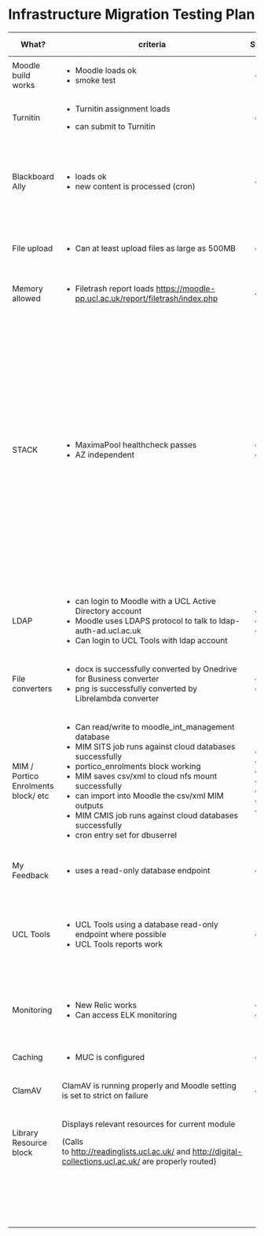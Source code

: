 # Infrastructure Migration Testing Plan

<table>
<thead>
<tr class="header">
<th>What?</th>
<th>criteria</th>
<th>Staging</th>
<th>prod</th>
<th>Notes</th>
<th>Pass/Fail</th>
<th>Pass/Fail prod</th>
</tr>
</thead>
<tbody>
<tr class="odd">
<td>Moodle build works</td>
<td><ul>
<li>Moodle loads ok</li>
<li>smoke test</li>
</ul></td>
<td><ul>
<li> </li>
</ul></td>
<td><br />
</td>
<td><br />
</td>
<td>pass</td>
<td>pass</td>
</tr>
<tr class="even">
<td>Turnitin</td>
<td><ul>
<li>Turnitin assignment loads</li>
</ul>
<ul>
<li>can submit to Turnitin</li>
</ul></td>
<td><ul>
<li> </li>
</ul></td>
<td><br />
</td>
<td><br />
</td>
<td>pass</td>
<td>pass</td>
</tr>
<tr class="odd">
<td>Blackboard Ally</td>
<td><ul>
<li>loads ok</li>
<li>new content is processed (cron)</li>
</ul></td>
<td><ul>
<li> </li>
</ul></td>
<td><br />
</td>
<td>Config and enabled courses are fine, all loads ok. Ally cron is disabled -  will not be enabled as it uses the same config as Moodle prod so unable to test new processed content</td>
<td>N/A</td>
<td>N/A</td>
</tr>
<tr class="even">
<td>File upload</td>
<td><ul>
<li>Can at least upload files as large as 500MB </li>
</ul></td>
<td><ul>
<li> </li>
</ul></td>
<td><br />
</td>
<td>All upload limits are set to 500MB in moodle,PHP  memory_limit  4GB, post_max_size and upload_max_filesize  4GB.</td>
<td>pass</td>
<td>pass</td>
</tr>
<tr class="odd">
<td>Memory allowed</td>
<td><ul>
<li>Filetrash report loads <a href="https://moodle-pp.ucl.ac.uk/report/filetrash/index.php" class="uri">https://moodle-pp.ucl.ac.uk/report/filetrash/index.php</a></li>
</ul></td>
<td><ul>
<li> </li>
</ul></td>
<td><br />
</td>
<td>Still receiving same errors (same as on-prem, plugin will be retired)</td>
<td>fail</td>
<td>fail</td>
</tr>
<tr class="even">
<td>STACK</td>
<td><ul>
<li>MaximaPool healthcheck passes</li>
<li>AZ independent</li>
</ul></td>
<td><ul>
<li> </li>
<li> </li>
</ul></td>
<td><br />
</td>
<td><div class="content-wrapper">
<p><strong>PROD:</strong>Atempting stack quiz produced an error: Exception - stack_cas_connection: MaximaPool error: 0.</p>
<p>https://prod.ucl.catalyst-eu.net/mod/quiz/view.php?id=1940525</p>
<p>Healthcheck passed with warning:  Couldn't re-execute SBCL with proper personality flags (/proc isn't mounted? setuid?)</p>
<p>Setup on staging. Error with Varnish and healthcheck page being looked at today.</p>
<p>David Kwaw please re-test today.</p>
<p>AZ independent - confirmed/fixed during Friday's standup</p>
</div></td>
<td>Pass</td>
<td>pass</td>
</tr>
<tr class="odd">
<td>LDAP</td>
<td><ul>
<li>can login to Moodle with a UCL Active Directory account</li>
<li>Moodle uses LDAPS protocol to talk to ldap-auth-ad.ucl.ac.uk</li>
<li>Can login to UCL Tools with ldap account</li>
</ul></td>
<td><ul>
<li> </li>
<li> </li>
<li> </li>
</ul></td>
<td><br />
</td>
<td><br />
</td>
<td>pass</td>
<td>pass</td>
</tr>
<tr class="even">
<td>File converters</td>
<td><ul>
<li>docx is successfully converted by Onedrive for Business converter</li>
<li>png is successfully converted by Librelambda converter</li>
</ul></td>
<td><ul>
<li> </li>
<li> </li>
</ul></td>
<td><br />
</td>
<td><br />
</td>
<td>Pass</td>
<td>Pass</td>
</tr>
<tr class="odd">
<td>MIM / Portico Enrolments block/ etc</td>
<td><ul>
<li>Can read/write to moodle_int_management database</li>
<li>MIM SITS job runs against cloud databases successfully</li>
<li>portico_enrolments block working</li>
<li>MIM saves csv/xml to cloud nfs mount successfully</li>
<li>can import into Moodle the csv/xml MIM outputs</li>
<li>MIM CMIS job runs against cloud databases successfully</li>
<li>cron entry set for dbuserrel</li>
</ul></td>
<td><ul>
<li> </li>
<li> </li>
<li> </li>
<li> </li>
<li> </li>
<li> </li>
<li> </li>
</ul></td>
<td><br />
</td>
<td>AS leading, partially complete. </td>
<td>N/A</td>
<td><br />
</td>
</tr>
<tr class="even">
<td>My Feedback</td>
<td><ul>
<li>uses a read-only database endpoint</li>
</ul></td>
<td><ul>
<li> </li>
</ul></td>
<td><br />
</td>
<td>Wipe config and let readonly deal with it (set in prod due to TP CI so no action should be required)</td>
<td>pass</td>
<td>pass</td>
</tr>
<tr class="odd">
<td>UCL Tools</td>
<td><ul>
<li>UCL Tools using a database read-only endpoint where possible</li>
<li>UCL Tools reports work</li>
</ul></td>
<td><ul>
<li> </li>
</ul></td>
<td><br />
</td>
<td><div class="content-wrapper">
<p><strong>PROD</strong>: fails on querying database, unable to check settings.</p>
<p>David Kwaw  re-test today and post errors into &quot;AWS build&quot; channel</p>
</div></td>
<td>pass</td>
<td>pass</td>
</tr>
<tr class="even">
<td>Monitoring</td>
<td><ul>
<li>New Relic works</li>
<li>Can access ELK monitoring</li>
</ul></td>
<td><ul>
<li> </li>
<li>  </li>
</ul></td>
<td><br />
</td>
<td><p>New Relic up for staging &amp; prod</p>
<p>ELK - won't be ready for go-live</p></td>
<td>Pass</td>
<td>Pass</td>
</tr>
<tr class="odd">
<td>Caching</td>
<td><ul>
<li>MUC is configured</li>
</ul></td>
<td><ul>
<li> </li>
</ul></td>
<td><br />
</td>
<td><br />
</td>
<td>pass</td>
<td>pass</td>
</tr>
<tr class="even">
<td>ClamAV</td>
<td>ClamAV is running properly and Moodle setting is set to strict on failure </td>
<td><ul>
<li> </li>
</ul></td>
<td><br />
</td>
<td><p>No errors - set to 'Treat files like viruses'</p></td>
<td>pass</td>
<td>pass</td>
</tr>
<tr class="odd">
<td>Library Resource block</td>
<td><p>Displays relevant resources for current module</p>
<p>(Calls to <a href="http://readinglists.ucl.ac.uk/modules/%s">http://readinglists.ucl.ac.uk/</a> and <a href="http://digital-collections.ucl.ac.uk/R?func=search-advanced-go&amp;LOCAL_BASE=1152&amp;find_code1=WRD&amp;request1=%s">http://digital-collections.ucl.ac.uk/</a> are properly routed)</p></td>
<td><br />
</td>
<td><br />
</td>
<td>Not tested, should have been.</td>
<td><br />
</td>
<td><br />
</td>
</tr>
<tr class="even">
<td><br />
</td>
<td><br />
</td>
<td><br />
</td>
<td><br />
</td>
<td><br />
</td>
<td><br />
</td>
<td><br />
</td>
</tr>
<tr class="odd">
<td><br />
</td>
<td><br />
</td>
<td><br />
</td>
<td><br />
</td>
<td><br />
</td>
<td><br />
</td>
<td><br />
</td>
</tr>
<tr class="even">
<td><br />
</td>
<td><br />
</td>
<td><br />
</td>
<td><br />
</td>
<td><br />
</td>
<td><br />
</td>
<td><br />
</td>
</tr>
<tr class="odd">
<td><br />
</td>
<td><br />
</td>
<td><br />
</td>
<td><br />
</td>
<td><br />
</td>
<td><br />
</td>
<td><br />
</td>
</tr>
</tbody>
</table>


